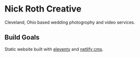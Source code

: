 # Nick Roth Creative

Cleveland, Ohio based wedding photogrophy and video services.

## Build Goals

Static website built with [eleventy](https://www.11ty.dev/) and [netlify cms](https://www.netlifycms.org/). 
 